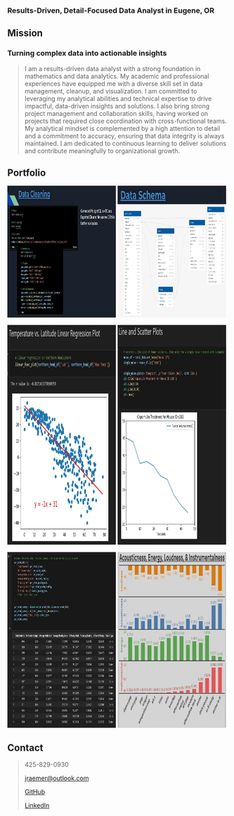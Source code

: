 ### Results-Driven, Detail-Focused Data Analyst in Eugene, OR

## Mission
### Turning complex data into actionable insights
> I am a results-driven data analyst with a strong foundation in mathematics and data analytics. My academic and professional experiences have equipped me with a diverse skill set in data management, cleanup, and visualization. I am committed to leveraging my analytical abilities and technical expertise to drive impactful, data-driven insights and solutions. I also bring strong project management and collaboration skills, having worked on projects that required close coordination with cross-functional teams. My analytical mindset is complemented by a high attention to detail and a commitment to accuracy, ensuring that data integrity is always maintained. I am dedicated to continuous learning to deliver solutions and contribute meaningfully to organizational growth.

## Portfolio

<p>
  <img src="Data_Cleaning_SQL_Python.JPG" width="49%" height=300 />
  <img src="SQL_Table_Schema.JPG" width="49%" height=300 />
</p>
<p>
  <img src="Linear_Regression.JPG" width="49%" height=500 />
  <img src="Line_Plot_Python.JPG" width="49%" height=500 />
</p>
<p>
  <img src="Python_Dict.JPG" width="49%" height=400 />
  <img  src="Tableau_Music.JPG" width="49%" height=400 />
</p>

## Contact
> 425-829-0930
> 
> jraemer@outlook.com
> 
> [GitHub](https://github.com/JerricaRaemer)
> 
> [LinkedIn](https://www.linkedin.com/in/jerrica-raemer/)
